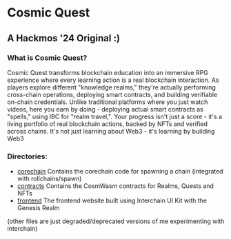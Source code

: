 # Cosmic Quest
## A Hackmos '24 Original :)

### What is Cosmic Quest?
Cosmic Quest transforms blockchain education into an immersive RPG experience where every learning action is a real blockchain interaction. As players explore different "knowledge realms," they're actually performing cross-chain operations, deploying smart contracts, and building verifiable on-chain credentials. Unlike traditional platforms where you just watch videos, here you earn by doing - deploying actual smart contracts as "spells," using IBC for "realm travel,". Your progress isn't just a score - it's a living portfolio of real blockchain actions, backed by NFTs and verified across chains. It's not just learning about Web3 - it's learning by building Web3

### Directories:
- [corechain](./corechain-v1/) Contains the corechain code for spawning a chain (integrated with rollchains/spawn)
- [contracts](./contracts/) Contains the CosmWasm contracts for Realms, Quests and NFTs
- [frontend](./frontend/) The frontend website built using Interchain UI Kit with the Genesis Realm

(other files are just degraded/deprecated versions of me experimenting with interchain)